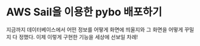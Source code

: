 # AWS Sail을 이용한 pybo 배포하기
지금까지 데이터베이스에서 어떤 정보를 어떻게 화면에 띄울지와 그 화면을 어떻게 꾸밀지 다 정했다. 이제 이렇게 구현한 기능을 세상에 선보일 차례!

